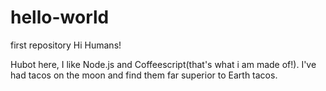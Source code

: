 # hello-world
first repository
 Hi Humans!
 
 Hubot here, I like Node.js and Coffeescript(that's what i am made of!).
 I've had tacos on the moon and find them far superior to Earth tacos.
